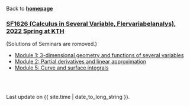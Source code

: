 Back to [**homepage**](https://wanminliu.github.io)

### [SF1626 (Calculus in Several Variable, Flervariabelanalys), 2022 Spring at KTH](https://canvas.kth.se/courses/31806/pages/cdepr1-cenmi1-citeh1-cmast-1)

(Solutions of Seminars are romoved.)

*  [Module 1: 3-dimensional geometry and functions of several variables](https://wanminliu.github.io/KTH/M1/SF1626VT22M1.html)
*  [Module 2: Partial derivatives and linear approximation](https://wanminliu.github.io/KTH/M2/SF1626VT22M2.html)
*  [Module 5: Curve and surface integrals](https://wanminliu.github.io/KTH/M5/SF1626VT22M5.html)

<br/><br/>
<p>Last update on {{ site.time | date_to_long_string }}.</p>

<script async src="https://www.googletagmanager.com/gtag/js?id=G-6X136VZ9Z5"></script>
<script>
  window.dataLayer = window.dataLayer || [];
  function gtag(){dataLayer.push(arguments);}
  gtag('js', new Date());

  gtag('config', 'G-6X136VZ9Z5');
</script>